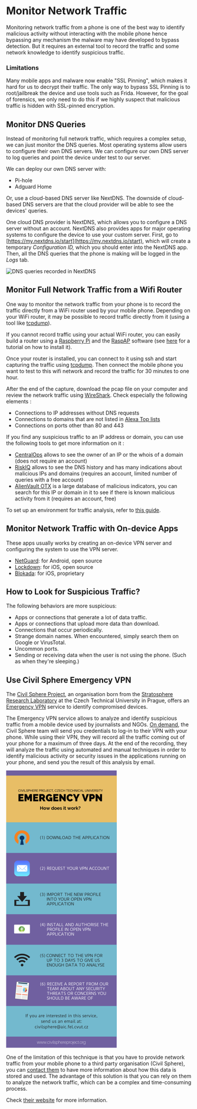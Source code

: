 # Monitor Network Traffic

Monitoring network traffic from a phone is one of the best way to identify malicious activity without interacting with the mobile phone hence bypassing any mechanism the malware may have developed to bypass detection. But it requires an external tool to record the traffic and some network knowledge to identify suspicious traffic.

### Limitations

Many mobile apps and malware now enable "SSL Pinning", which makes it hard for us to decrypt their traffic. The only way to bypass SSL Pinning is to root/jailbreak the device and use tools such as Frida. However, for the goal of forensics, we only need to do this if we highly suspect that malicious traffic is hidden with SSL-pinned encryption.

## Monitor DNS Queries

Instead of monitoring full network traffic, which requires a complex setup, we can jiust monitor the DNS queries. Most operating systems allow users to configure their own DNS servers. We can configure our own DNS server to log queries and point the device under test to our server.

We can deploy our own DNS server with:

* Pi-hole
* Adguard Home

Or, use a cloud-based DNS server like NextDNS. The downside of cloud-based DNS servers are that the cloud provider will be able to see the devices' queries.

One cloud DNS provider is NextDNS, which allows you to configure a DNS server without an account. NextDNS also provides apps for major operating systems to configure the device to use your custom server. First, go to [https://my.nextdns.io/start](https://my.nextdns.io/start), which will create a temporary _Configuration ID,_ which you should enter into the NextDNS app. Then, all the DNS queries that the phone is making will be logged in the _Logs_ tab.

![DNS queries recorded in NextDNS](../.gitbook/assets/Screenshot\_20220506\_165152.png)

## Monitor Full Network Traffic from a Wifi Router

One way to monitor the network traffic from your phone is to record the traffic directly from a WiFi router used by your mobile phone. Depending on your WiFi router, it may be possible to record traffic directly from it (using a tool like [tcpdump](https://www.tcpdump.org/)).

If you cannot record traffic using your actual WiFi router, you can easily build a router using a [Raspberry Pi](https://www.raspberrypi.org/) and the [RaspAP](https://raspap.com/) software (see [here](https://howtoraspberrypi.com/create-a-wi-fi-hotspot-in-less-than-10-minutes-with-pi-raspberry/) for a tutorial on how to install it).

Once your router is installed, you can connect to it using ssh and start capturing the traffic using [tcpdump](https://www.tcpdump.org/). Then connect the mobile phone you want to test to this wifi network and record the traffic for 30 minutes to one hour.

After the end of the capture, download the pcap file on your computer and review the network traffic using [WireShark](https://www.wireshark.org/). Check especially the following elements :

* Connections to IP addresses without DNS requests
* Connections to domains that are not listed in [Alexa Top lists](https://www.alexa.com/siteinfo)
* Connections on ports other than 80 and 443

If you find any suspicious traffic to an IP address or domain, you can use the following tools to get more information on it :

* [CentralOps](https://centralops.net/co/) allows to see the owner of an IP or the whois of a domain (does not require an account)
* [RiskIQ](https://community.riskiq.com/home) allows to see the DNS history and has many indications about malicious IPs and domains (requires an account, limited number of queries with a free account)
* [AlienVault OTX](https://otx.alienvault.com/) is a large database of malicious indicators, you can search for this IP or domain in it to see if there is known malicious activity from it (requires an account, free)

To set up an environment for traffic analysis, refer to [this guide](https://mobile-security.gitbook.io/mobile-security-testing-guide/general-mobile-app-testing-guide/0x04f-testing-network-communication).

## Monitor Network Traffic with On-device Apps

These apps usually works by creating an on-device VPN server and configuring the system to use the VPN server.

* [NetGuard](https://netguard.me/): for Android, open source
* [Lockdown](https://lockdownprivacy.com/firewall): for iOS, open source
* [Blokada](https://apps.apple.com/us/app/blokada/id1508341781): for iOS, proprietary

## How to Look for Suspicious Traffic?

The following behaviors are more suspicious:

* Apps or connections that generate a lot of data traffic.
* Apps or connections that upload more data than download.
* Connections that occur periodically.
* Strange domain names. When encountered, simply search them on Google or VirusTotal.
* Uncommon ports.
* Sending or receiving data when the user is not using the phone. (Such as when they're sleeping.)

## Use Civil Sphere Emergency VPN

The [Civil Sphere Project](https://www.civilsphereproject.org/what-we-do), an organisation born from the [Stratosphere Research Laboratory](https://www.stratosphereips.org/) at the Czech Technical University in Prague, offers an [Emergency VPN](https://www.civilsphereproject.org/emergency-vpn) service to identify compromised devices.

The Emergency VPN service allows to analyze and identify suspicious traffic from a mobile device used by journalists and NGOs. [On demand](https://www.civilsphereproject.org/get-started), the Civil Sphere team will send you credentials to log-in to their VPN with your phone. While using their VPN, they will record all the traffic coming out of your phone for a maximum of three days. At the end of the recording, they will analyze the traffic using automated and manual techniques in order to identify malicious activity or security issues in the applications running on your phone, and send you the result of this analysis by email.

![](../img/emergencyvpn.png)

One of the limitation of this technique is that you have to provide network traffic from your mobile phone to a third party organisation (Civil Sphere), you can [contact them](https://www.civilsphereproject.org/get-started) to have more information about how this data is stored and used. The advantage of this solution is that you can rely on them to analyze the network traffic, which can be a complex and time-consuming process.

Check [their website](https://www.civilsphereproject.org/emergency-vpn) for more information.
